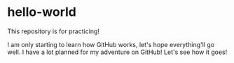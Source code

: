# hello-world
This repository is for practicing!

I am only starting to learn how GitHub works, let's hope everything'll go well.
I have a lot planned for my adventure on GitHub! Let's see how it goes!